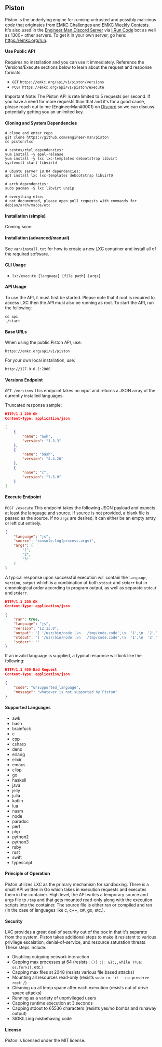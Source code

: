 ## Piston
Piston is the underlying engine for running untrusted and possibly malicious code that originates from
[EMKC Challenges](https://emkc.org/challenges) and
[EMKC Weekly Contests](https://emkc.org/contests). It's also used in the
[Engineer Man Discord Server](https://discord.gg/engineerman) via
[I Run Code](https://github.com/engineer-man/piston-bot) bot as well as 1300+ other servers.
To get it in your own server, go here: https://emkc.org/run.

#### Use Public API
Requires no installation and you can use it immediately. Reference the Versions/Execute sections
below to learn about the request and response formats.
- `GET` `https://emkc.org/api/v1/piston/versions`
- `POST` `https://emkc.org/api/v1/piston/execute`

Important Note: The Piston API is rate limited to 5 requests per second. If you have a need for more requests than that
and it's for a good cause, please reach out to me (EngineerMan#0001) on [Discord](https://discord.gg/engineerman)
so we can discuss potentially getting you an unlimited key.

#### Cloning and System Dependencies
```
# clone and enter repo
git clone https://github.com/engineer-man/piston
cd piston/lxc

# centos/rhel dependencies:
yum install -y epel-release
yum install -y lxc lxc-templates debootstrap libvirt
systemctl start libvirtd

# ubuntu server 18.04 dependencies:
apt install lxc lxc-templates debootstrap libvirt0

# arch dependencies:
sudo pacman -S lxc libvirt unzip

# everything else:
# not documented, please open pull requests with commands for debian/arch/macos/etc
```

#### Installation (simple)
Coming soon.

#### Installation (advanced/manual)
See `var/install.txt` for how to create a new LXC container and install all of the required
software.

#### CLI Usage
- `lxc/execute [language] [file path] [args]`

#### API Usage
To use the API, it must first be started. Please note that if root is required to access
LXC then the API must also be running as root. To start the API, run the following:
```
cd api
./start
```

#### Base URLs
When using the public Piston API, use:
```
https://emkc.org/api/v1/piston
```
For your own local installation, use:
```
http://127.0.0.1:2000
```

#### Versions Endpoint
`GET /versions`
This endpoint takes no input and returns a JSON array of the currently installed languages.

Truncated response sample:
```json
HTTP/1.1 200 OK
Content-Type: application/json

[
    {
        "name": "awk",
        "version": "1.3.3"
    },
    {
        "name": "bash",
        "version": "4.4.20"
    },
    {
        "name": "c",
        "version": "7.5.0"
    }
]
```

#### Execute Endpoint
`POST /execute`
This endpoint takes the following JSON payload and expects at least the language and source. If
source is not provided, a blank file is passed as the source. If no `args` are desired, it can either
be an empty array or left out entirely.
```json
{
    "language": "js",
    "source": "console.log(process.argv)",
    "args": [
        "1",
        "2",
        "3"
    ]
}
```
A typical response upon successful execution will contain the `language`, `version`, `output` which
is a combination of both `stdout` and `stderr` but in chronological order according to program output,
as well as separate `stdout` and `stderr`.
```json
HTTP/1.1 200 OK
Content-Type: application/json

{
    "ran": true,
    "language": "js",
    "version": "12.13.0",
    "output": "[ '/usr/bin/node',\n  '/tmp/code.code',\n  '1',\n  '2',\n  '3' ]",
    "stdout": "[ '/usr/bin/node',\n  '/tmp/code.code',\n  '1',\n  '2',\n  '3' ]",
    "stderr": ""
}
```
If an invalid language is supplied, a typical response will look like the following:
```json
HTTP/1.1 400 Bad Request
Content-Type: application/json

{
    "code": "unsupported_language",
    "message": "whatever is not supported by Piston"
}
```

#### Supported Languages
- awk
- bash
- brainfuck
- c
- cpp
- csharp
- deno
- erlang
- elixir
- emacs
- elisp
- go
- haskell
- java
- jelly
- julia
- kotlin
- lua
- nasm
- node
- paradoc
- perl
- php
- python2
- python3
- ruby
- rust
- swift
- typescript

#### Principle of Operation
Piston utilizes LXC as the primary mechanism for sandboxing. There is a small API written in Go which takes
in execution requests and executes them in the container. High level, the API writes
a temporary source and args file to `/tmp` and that gets mounted read-only along with the execution scripts into the container.
The source file is either ran or compiled and ran (in the case of languages like c, c++, c#, go, etc.).

#### Security
LXC provides a great deal of security out of the box in that it's separate from the system.
Piston takes additional steps to make it resistant to
various privilege escalation, denial-of-service, and resource saturation threats. These steps include:
- Disabling outgoing network interaction
- Capping max processes at 64 (resists `:(){ :|: &}:;`, `while True: os.fork()`, etc.)
- Capping max files at 2048 (resists various file based attacks)
- Mounting all resources read-only (resists `sudo rm -rf --no-preserve-root /`)
- Cleaning up all temp space after each execution (resists out of drive space attacks)
- Running as a variety of unprivileged users
- Capping runtime execution at 3 seconds
- Capping stdout to 65536 characters (resists yes/no bombs and runaway output)
- SIGKILLing misbehaving code

#### License
Piston is licensed under the MIT license.
